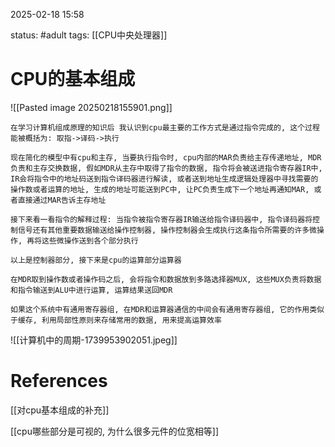 2025-02-18    15:58

status: #adult 
tags: [[CPU中央处理器]]


# CPU的基本组成

![[Pasted image 20250218155901.png]]

```
在学习计算机组成原理的知识后 我认识到cpu最主要的工作方式是通过指令完成的, 这个过程能被概括为: 取指->译码->执行

现在简化的模型中有cpu和主存, 当要执行指令时, cpu内部的MAR负责给主存传递地址, MDR负责和主存交换数据, 假如MDR从主存中取得了指令的数据, 指令将会被送进指令寄存器IR中, IR会将指令中的地址码送到指令译码器进行解读, 或者送到地址生成逻辑处理器中寻找需要的操作数或者运算的地址, 生成的地址可能送到PC中, 让PC负责生成下一个地址再通知MAR, 或者直接通过MAR告诉主存地址

接下来看一看指令的解释过程: 当指令被指令寄存器IR输送给指令译码器中, 指令译码器将控制信号还有其他重要数据输送给操作控制器, 操作控制器会生成执行这条指令所需要的许多微操作, 再将这些微操作送到各个部分执行

以上是控制器部分, 接下来是cpu的运算部分运算器

在MDR取到操作数或者操作码之后, 会将指令和数据放到多路选择器MUX, 这些MUX负责将数据和指令输送到ALU中进行运算, 运算结果送回MDR

如果这个系统中有通用寄存器组, 在MDR和运算器通信的中间会有通用寄存器组, 它的作用类似于缓存, 利用局部性原则来存储常用的数据, 用来提高运算效率
```

![[计算机中的周期-1739953902051.jpeg]]
# References

[[对cpu基本组成的补充]]

[[cpu哪些部分是可视的, 为什么很多元件的位宽相等]]